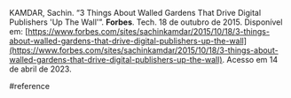 KAMDAR, Sachin. “3 Things About Walled Gardens That Drive Digital Publishers 'Up The Wall'”. **Forbes**. Tech. 18 de outubro de 2015. Disponível em: [https://www.forbes.com/sites/sachinkamdar/2015/10/18/3-things-about-walled-gardens-that-drive-digital-publishers-up-the-wall](https://www.forbes.com/sites/sachinkamdar/2015/10/18/3-things-about-walled-gardens-that-drive-digital-publishers-up-the-wall). Acesso em 14 de abril de 2023.

#reference